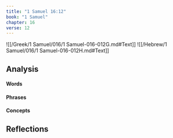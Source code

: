 ```yaml
---
title: "1 Samuel 16:12"
book: "1 Samuel"
chapter: 16
verse: 12
---
```

![[/Greek/1 Samuel/016/1 Samuel-016-012G.md#Text]]
![[/Hebrew/1 Samuel/016/1 Samuel-016-012H.md#Text]]

## Analysis

#### Words

#### Phrases

#### Concepts

## Reflections
